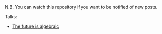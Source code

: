 N.B. You can watch this repository if you want to be notified of new posts.

Talks:
* [The future is algebraic](http://polytypic.github.io/blog/the-future-is-algebraic/)
